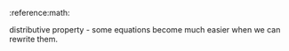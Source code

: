 :reference:math:

distributive property - some equations become much easier when we can rewrite them.
